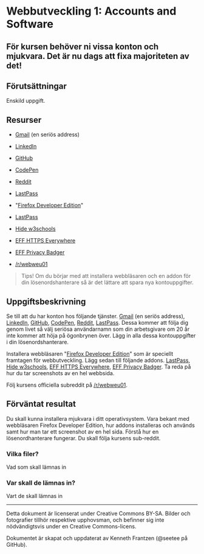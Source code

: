 # Webbutveckling 1: Accounts and Software

För kursen behöver ni vissa konton och mjukvara. Det är nu dags att fixa majoriteten av det! 
---

## Förutsättningar

Enskild uppgift.

## Resurser

* [Gmail](https://gmail.com) (en seriös address)
* [LinkedIn](https://www.linkedin.com/)
* [GitHub](https://github.com/)
* [CodePen](https://codepen.io/)
* [Reddit](https://www.reddit.com/)
* [LastPass](https://www.lastpass.com/)
* "[Firefox Developer Edition](https://www.mozilla.org/sv-SE/firefox/developer/)"

* [LastPass](https://addons.mozilla.org/sv-SE/firefox/addon/lastpass-password-manager/)
* [Hide w3schools](https://addons.mozilla.org/en-US/firefox/addon/hide-w3schools/)
* [EFF HTTPS Everywhere](https://addons.mozilla.org/sv-SE/firefox/addon/https-everywhere/)
* [EFF Privacy Badger](https://addons.mozilla.org/sv-SE/firefox/addon/privacy-badger17/)

* [/r/webweu01](https://www.reddit.com/r/webweu01/)


> Tips! Om du börjar med att installera webbläsaren och en addon för din lösenordshanterare så är det lättare att spara nya kontouppgifter.

## Uppgiftsbeskrivning

Se till att du har konton hos följande tjänster. [Gmail](https://gmail.com) (en seriös address), [LinkedIn](https://www.linkedin.com/), [GitHub](https://github.com/), [CodePen](https://codepen.io/), [Reddit](https://www.reddit.com/), [LastPass](https://www.lastpass.com/). Dessa kommer att följa dig genom livet så välj seriösa användarnamn som din arbetsgivare om 20 år inte kommer att höja på ögonbrynen över. Lägg in alla dessa kontouppgifter i din lösenordshanterare. 

Installera webbläsaren "[Firefox Developer Edition](https://www.mozilla.org/sv-SE/firefox/developer/)" som är speciellt framtagen för webbutveckling. Lägg sedan till följande addons. [LastPass](https://addons.mozilla.org/sv-SE/firefox/addon/lastpass-password-manager/), [Hide w3schools](https://addons.mozilla.org/en-US/firefox/addon/hide-w3schools/), [EFF HTTPS Everywhere](https://addons.mozilla.org/sv-SE/firefox/addon/https-everywhere/), [EFF Privacy Badger](https://addons.mozilla.org/sv-SE/firefox/addon/privacy-badger17/). Ta reda på hur du tar screenshots av en hel webbsida.

Följ kursens officiella subreddit på [/r/webweu01](https://www.reddit.com/r/webweu01/).

## Förväntat resultat

Du skall kunna installera mjukvara i ditt operativsystem. Vara bekant med webbläsaren Firefox Developer Edition, hur addons installeras och används samt hur man tar ett screenshot av en hel sida. Förstå hur en lösenordhanterare fungerar. Du skall följa kursens sub-reddit. 

### Vilka filer?

Vad som skall lämnas in

### Var skall de lämnas in?

Vart de skall lämnas in

---

Detta dokument är licenserat under Creative Commons BY-SA. Bilder och fotografier tillhör respektive upphovsman, och befinner sig inte nödvändigtsvis under en Creative Commons-licens.

Dokumentet är skapat och uppdaterat av Kenneth Frantzen (@seetee på GitHub).

